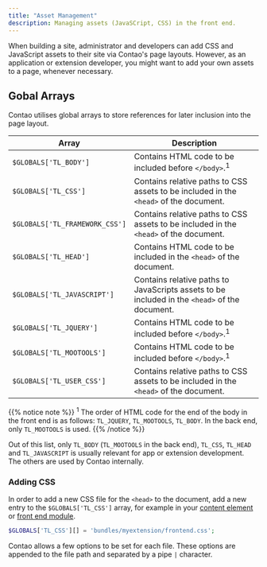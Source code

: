 ```yaml
---
title: "Asset Management"
description: Managing assets (JavaSCript, CSS) in the front end.
---
```



When building a site, administrator and developers can add CSS and JavaScript assets
to their site via Contao's page layouts. However, as an application or extension
developer, you might want to add your own assets to a page, whenever necessary.


## Gobal Arrays

Contao utilises global arrays to store references for later inclusion into the page
layout.


| Array | Description |
| --- | --- |
| `$GLOBALS['TL_BODY']` | Contains HTML code to be included before `</body>`.<sup>1</sup> |
| `$GLOBALS['TL_CSS']` | Contains relative paths to CSS assets to be included in the `<head>` of the document. |
| `$GLOBALS['TL_FRAMEWORK_CSS']` | Contains relative paths to CSS assets to be included in the `<head>` of the document. |
| `$GLOBALS['TL_HEAD']` | Contains HTML code to be included in the `<head>` of the document. |
| `$GLOBALS['TL_JAVASCRIPT']` | Contains relative paths to JavaScripts assets to be included in the `<head>` of the document. |
| `$GLOBALS['TL_JQUERY']` | Contains HTML code to be included before `</body>`.<sup>1</sup> |
| `$GLOBALS['TL_MOOTOOLS']` | Contains HTML code to be included before `</body>`.<sup>1</sup> |
| `$GLOBALS['TL_USER_CSS']` | Contains relative paths to CSS assets to be included in the `<head>` of the document. |

{{% notice note %}}
<sup>1</sup> The order of HTML code for the end of the body in the front end is 
as follows: `TL_JQUERY`, `TL_MOOTOOLS`, `TL_BODY`. In the back end, only `TL_MOOTOOLS`
is used.
{{% /notice %}}

Out of this list, only `TL_BODY` (`TL_MOOTOOLS` in the back end), `TL_CSS`, `TL_HEAD`
and `TL_JAVASCRIPT` is usually relevant for app or extension development. The others
are used by Contao internally.


### Adding CSS

In order to add a new CSS file for the `<head>` to the document, add a new entry
to the `$GLOBALS['TL_CSS']` array, for example in your [content element][ContaoContentElement]
or [front end module][ContaoFrontEndModule].

```php
$GLOBALS['TL_CSS'][] = 'bundles/myextension/frontend.css';
```

Contao allows a few options to be set for each file. These options are appended
to the file path and separated by a pipe `|` character.


[ContaoContentElement]: /framework/content-elements
[ContaoFrontEndModule]: /framework/front-end-modules